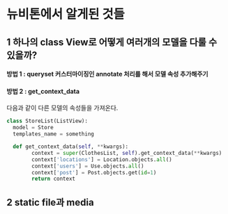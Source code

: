 # 뉴비톤에서 알게된 것들
## 1 하나의 class View로 어떻게 여러개의 모델을 다룰 수 있을까?
#### 방법 1 : queryset 커스터마이징인 annotate 처리를 해서 모델 속성 추가해주기


#### 방법 2 : get_context_data 
다음과 같이 다른 모델의 속성들을 가져온다.
```python
class StoreList(ListView):
  model = Store
  templates_name = something

  def get_context_data(self, **kwargs):
        context = super(ClothesList, self).get_context_data(**kwargs)
        context['locations'] = Location.objects.all()
        context['users'] = Use.objects.all()
        context['post'] = Post.objects.get(id=1)
        return context
```


## 2 static file과 media 

